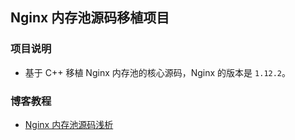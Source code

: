 ## Nginx 内存池源码移植项目

### 项目说明

- 基于 C++ 移植 Nginx 内存池的核心源码，Nginx 的版本是 `1.12.2`。

### 博客教程

- [Nginx 内存池源码浅析](https://www.techgrow.cn/posts/5bc5018f.html)
